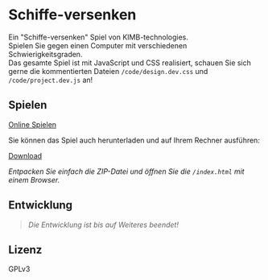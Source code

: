 # Schiffe-versenken

Ein "Schiffe-versenken" Spiel von KIMB-technologies.  
Spielen Sie gegen einen Computer mit verschiedenen Schwierigkeitsgraden.  
Das gesamte Spiel ist mit JavaScript und CSS realisiert, schauen Sie sich gerne
die kommentierten Dateien `/code/design.dev.css` und `/code/project.dev.js` an!

## Spielen

[Online Spielen](https://kimb-technologies.github.io/Schiffe-versenken/)

Sie können das Spiel auch herunterladen und auf Ihrem Rechner ausführen:

[Download](https://github.com/KIMB-technologies/Schiffe-versenken/archive/V1.0.zip)
  
*Entpacken Sie einfach die ZIP-Datei und öffnen Sie die `/index.html` mit einem Browser.*
  
## Entwicklung

> *Die Entwicklung ist bis auf Weiteres beendet!*

## Lizenz

GPLv3

